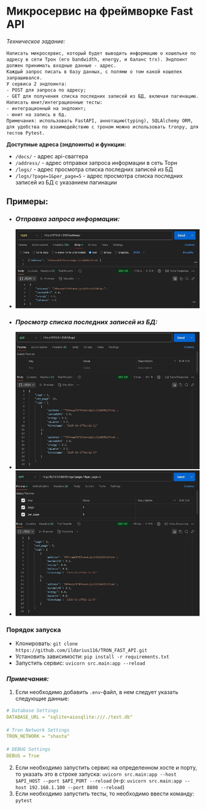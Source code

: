 # Микросервис на фреймворке Fast API

_Техническое задание:_
```text
Написать микросервис, который будет выводить информацию о кошельке по адресу в сети Трон (его bandwidth, energy, и баланс trx). Эндпоинт должен принимать входные данные - адрес. 
Каждый запрос писать в базу данных, с полями о том какой кошелек запрашивался. 
У сервиса 2 эндпоинта:
- POST для запроса по адресу;
- GET для получения списка последних записей из БД, включая пагинацию.
Написать юнит/интеграционные тесты:
- интеграционный на эндпоинт;
- юнит на запись в бд.
Примечания: использовать FastAPI, аннотацию(typing), SQLAlchemy ORM, для удобства по взаимодействию с троном можно использовать tronpy, для тестов Pytest.
```

__Доступные адреса (эндпоинты) и функции:__

* `/docs/` - адрес api-сваггера
* `/address/` - адрес отправки запроса информации в сеть Торн
* `/logs/` - адрес просмотра списка последних записей из БД
* `/logs/?page=1&per_page=5` - адрес просмотра списка последних записей из БД с указанием пагинации


## Примеры:

* ### _Отправка запроса информации:_
* ![adress.JPG](README%2Fadress.JPG)
* ### _Просмотр списка последних записей из БД:_
* ![logs_without_pagination.JPG](README%2Flogs_without_pagination.JPG)
* ![logs_with_pagination.JPG](README%2Flogs_with_pagination.JPG)

### Порядок запуска
* Клонировать: `git clone https://github.com/ildarius116/TRON_FAST_API.git`
* Установить зависимости: `pip install -r requirements.txt`
* Запустить сервис: `uvicorn src.main:app --reload`

### _Примечания:_
1. Если необходимо добавить `.env`-файл, в нем следует указать следующие данные:
```yaml
# Database Settings
DATABASE_URL = "sqlite+aiosqlite:///./test.db"

# Tron Network Settings
TRON_NETWORK = "shasta"

# DEBUG Settings
DEBUG = True
```
2. Если необходимо запустить сервис на определенном хосте и порту, то указать это в строке запуска:
`uvicorn src.main:app --host $API_HOST --port $API_PORT --reload` (н-р: `uvicorn src.main:app --host 192.168.1.100 --port 8800 --reload`)
3. Если необходимо запустить тесты, то необходимо ввести команду: `pytest`
